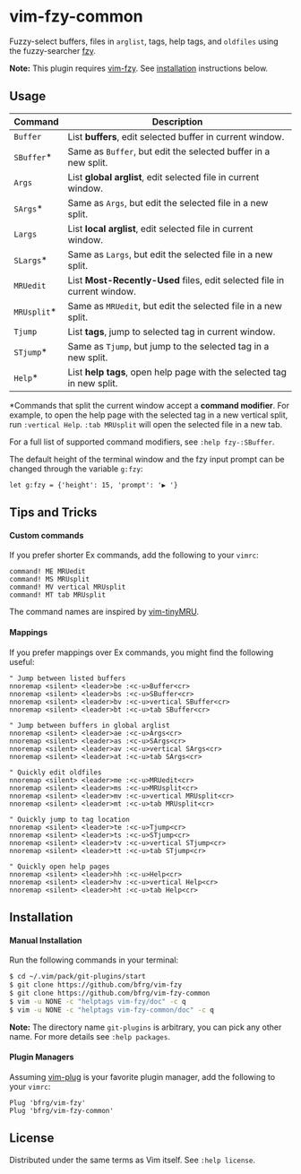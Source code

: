 # vim-fzy-common

Fuzzy-select buffers, files in `arglist`, tags, help tags, and `oldfiles` using
the fuzzy-searcher [fzy][fzy].

**Note:** This plugin requires [vim-fzy][vim-fzy]. See
[installation](#installation) instructions below.


## Usage

| Command     | Description                                                             |
|-------------|-------------------------------------------------------------------------|
| `Buffer`    | List **buffers**, edit selected buffer in current window.               |
| `SBuffer`\* | Same as `Buffer`, but edit the selected buffer in a new split.          |
| `Args`      | List **global arglist**, edit selected file in current window.          |
| `SArgs`\*   | Same as `Args`, but edit the selected file in a new split.              |
| `Largs`     | List **local arglist**, edit selected file in current window.           |
| `SLargs`\*  | Same as `Largs`, but edit the selected file in a new split.             |
| `MRUedit`   | List **Most-Recently-Used** files, edit selected file in current window.|
| `MRUsplit`\*| Same as `MRUedit`, but edit the selected file in a new split.           |
| `Tjump`     | List **tags**, jump to selected tag in current window.                  |
| `STjump`\*  | Same as `Tjump`, but jump to the selected tag in a new split.           |
| `Help`\*    | List **help tags**, open help page with the selected tag in new split.  |

\*Commands that split the current window accept a **command modifier**. For
example, to open the help page with the selected tag in a new vertical split,
run `:vertical Help`. `:tab MRUsplit` will open the selected file in a new tab.

For a full list of supported command modifiers, see `:help fzy-:SBuffer`.

The default height of the terminal window and the fzy input prompt can be
changed through the variable `g:fzy`:
```vim
let g:fzy = {'height': 15, 'prompt': '▶ '}
```


## Tips and Tricks

#### Custom commands

If you prefer shorter Ex commands, add the following to your `vimrc`:
```vim
command! ME MRUedit
command! MS MRUsplit
command! MV vertical MRUsplit
command! MT tab MRUsplit
```
The command names are inspired by [vim-tinyMRU][tinymru].

#### Mappings

If you prefer mappings over Ex commands, you might find the following useful:
```vim
" Jump between listed buffers
nnoremap <silent> <leader>be :<c-u>Buffer<cr>
nnoremap <silent> <leader>bs :<c-u>SBuffer<cr>
nnoremap <silent> <leader>bv :<c-u>vertical SBuffer<cr>
nnoremap <silent> <leader>bt :<c-u>tab SBuffer<cr>

" Jump between buffers in global arglist
nnoremap <silent> <leader>ae :<c-u>Args<cr>
nnoremap <silent> <leader>as :<c-u>SArgs<cr>
nnoremap <silent> <leader>av :<c-u>vertical SArgs<cr>
nnoremap <silent> <leader>at :<c-u>tab SArgs<cr>

" Quickly edit oldfiles
nnoremap <silent> <leader>me :<c-u>MRUedit<cr>
nnoremap <silent> <leader>ms :<c-u>MRUsplit<cr>
nnoremap <silent> <leader>mv :<c-u>vertical MRUsplit<cr>
nnoremap <silent> <leader>mt :<c-u>tab MRUsplit<cr>

" Quickly jump to tag location
nnoremap <silent> <leader>te :<c-u>Tjump<cr>
nnoremap <silent> <leader>ts :<c-u>STjump<cr>
nnoremap <silent> <leader>tv :<c-u>vertical STjump<cr>
nnoremap <silent> <leader>tt :<c-u>tab STjump<cr>

" Quickly open help pages
nnoremap <silent> <leader>hh :<c-u>Help<cr>
nnoremap <silent> <leader>hv :<c-u>vertical Help<cr>
nnoremap <silent> <leader>ht :<c-u>tab Help<cr>
```


## Installation

#### Manual Installation

Run the following commands in your terminal:
```bash
$ cd ~/.vim/pack/git-plugins/start
$ git clone https://github.com/bfrg/vim-fzy
$ git clone https://github.com/bfrg/vim-fzy-common
$ vim -u NONE -c "helptags vim-fzy/doc" -c q
$ vim -u NONE -c "helptags vim-fzy-common/doc" -c q
```
**Note:** The directory name `git-plugins` is arbitrary, you can pick any other
name. For more details see `:help packages`.

#### Plugin Managers

Assuming [vim-plug][plug] is your favorite plugin manager, add the following to
your `vimrc`:
```vim
Plug 'bfrg/vim-fzy'
Plug 'bfrg/vim-fzy-common'
```


## License

Distributed under the same terms as Vim itself. See `:help license`.

[fzy]: https://github.com/jhawthorn/fzy
[vim-fzy]: https://github.com/bfrg/vim-fzy
[tinymru]: https://github.com/romainl/vim-tinyMRU
[plug]: https://github.com/junegunn/vim-plug
